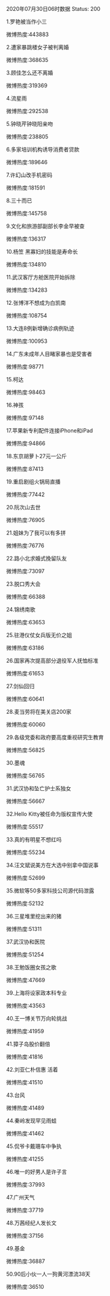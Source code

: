 2020年07月30日06时数据
Status: 200

1.罗艳被当作小三

微博热度:443883

2.遭家暴跳楼女子被判离婚

微博热度:368635

3.顾佳怎么还不离婚

微博热度:319369

4.流星雨

微博热度:292538

5.钟晓芹钟晓阳亲吻

微博热度:238805

6.多家培训机构诱导消费者贷款

微博热度:189646

7.许幻山改手机密码

微博热度:181591

8.三十而已

微博热度:145758

9.文化和旅游部副部长李金早被查

微博热度:136317

10.杨笠 黑寡妇的技能是寿命长

微博热度:134810

11.武汉客厅方舱医院开始拆除

微博热度:134283

12.张博洋不想成为白凯南

微博热度:108754

13.大连8例新增确诊病例轨迹

微博热度:100953

14.广东未成年人目睹家暴也是受害者

微博热度:98771

15.柯达

微博热度:98463

16.神孩

微博热度:97148

17.苹果新专利配件连接iPhone和iPad

微博热度:94866

18.东京胡萝卜27元一公斤

微博热度:87413

19.重启剧组火锅局直播

微博热度:77442

20.阮次山去世

微博热度:76905

21.姐妹为了我可以有多拼

微博热度:76776

22.路小北求婚式挽留队友

微博热度:73097

23.脱口秀大会

微博热度:66388

24.锦绣南歌

微博热度:63653

25.驻港仪仗女兵版无价之姐

微博热度:63186

26.国家再次提高部分退役军人抚恤标准

微博热度:61653

27.剑仙回归

微博热度:60641

28.麦当劳将在美关店200家

微博热度:60060

29.各级党委和政府要高度重视研究生教育

微博热度:56825

30.墨魂

微博热度:56765

31.武汉协和坠亡护士系独女

微博热度:56667

32.Hello Kitty被任命为版权宣传大使

微博热度:55517

33.真的有明星不想红吗

微博热度:55234

34.汪文斌说美方在大选中别拿中国说事

微博热度:52699

35.微软等50多家科技公司源代码泄露

微博热度:52132

36.三星堆里挖出来的猪

微博热度:51311

37.武汉协和医院

微博热度:51254

38.王勉饭圈女孩之歌

微博热度:47669

39.上海将设家政本科专业

微博热度:43563

40.王一博关节万向轮挑战

微博热度:41959

41.獐子岛股价翻倍

微博热度:41816

42.刘亚仁朴信惠 活着

微博热度:41510

43.台风

微博热度:41489

44.秦岭发现罕见雨蛙

微博热度:41462

45.侃爷卡戴珊车中争执

微博热度:41255

46.唯一的好男人是许子言

微博热度:37993

47.广州天气

微博热度:37719

48.万茜经纪人发长文

微博热度:37156

49.基金

微博热度:36887

50.90后小伙一人一狗黄河漂流38天

微博热度:36510

